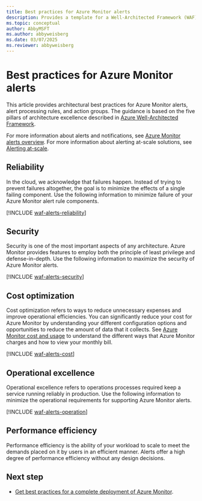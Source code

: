 ```yaml
---
title: Best practices for Azure Monitor alerts
description: Provides a template for a Well-Architected Framework (WAF) article specific to Azure Monitor alerts.
ms.topic: conceptual
author: AbbyMSFT
ms.author: abbyweisberg
ms.date: 03/07/2025
ms.reviewer: abbyweisberg
---
```


# Best practices for Azure Monitor alerts

This article provides architectural best practices for Azure Monitor alerts, alert processing rules, and action groups. The guidance is based on the five pillars of architecture excellence described in [Azure Well-Architected Framework](/azure/architecture/framework/).

For more information about alerts and notifications, see [Azure Monitor alerts overview](../alerts/alerts-overview.md).
For more information about alerting at-scale solutions, see [Alerting at-scale](../alerts/alerts-overview.md#alerting-at-scale).

## Reliability

In the cloud, we acknowledge that failures happen. Instead of trying to prevent failures altogether, the goal is to minimize the effects of a single failing component. Use the following information to minimize failure of your Azure Monitor alert rule components.

[!INCLUDE [waf-alerts-reliability](../includes/waf-alerts-reliability.md)]

## Security

Security is one of the most important aspects of any architecture. Azure Monitor provides features to employ both the principle of least privilege and defense-in-depth. Use the following information to maximize the security of Azure Monitor alerts.

[!INCLUDE [waf-alerts-security](../includes/waf-alerts-security.md)]

## Cost optimization

Cost optimization refers to ways to reduce unnecessary expenses and improve operational efficiencies. You can significantly reduce your cost for Azure Monitor by understanding your different configuration options and opportunities to reduce the amount of data that it collects. See [Azure Monitor cost and usage](cost-usage.md) to understand the different ways that Azure Monitor charges and how to view your monthly bill.

[!INCLUDE [waf-alerts-cost](../includes/waf-alerts-cost.md)]

## Operational excellence

Operational excellence refers to operations processes required keep a service running reliably in production. Use the following information to minimize the operational requirements for supporting Azure Monitor alerts.

[!INCLUDE [waf-alerts-operation](../includes/waf-alerts-operation.md)]

## Performance efficiency

Performance efficiency is the ability of your workload to scale to meet the demands placed on it by users in an efficient manner.
Alerts offer a high degree of performance efficiency without any design decisions.

## Next step

* [Get best practices for a complete deployment of Azure Monitor](best-practices.md).
